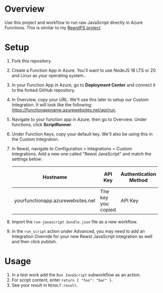 # Overview

Use this project and workflow to run raw JavaScript directly in Azure Functions. This is similar to my [RewstPS project](https://github.com/gocovi/RewstPS).

# Setup

1. Fork this repository.
1. Create a Function App in Azure. You'll want to use NodeJS 18 LTS or 20 and Linux as your operating system..
1. In your Function App in Azure, go to **Deployment Center** and connect it to the forked GitHub repository.
1. In Overview, copy your URL. We'll use this later to setup our Custom Integration. It will look like the following: https://functionappname.azurewebsites.net/api/run.
1. Navigate to your function app in Azure, then go to Overview. Under functions, click **ScriptRunner**.
1. Under Function Keys, copy your default key. We'll also be using this in the Custom Integration.
1. In Rewst, navigate to Configuration > Integrations > Custom Integrations. Add a new one called "Rewst JavaScript" and match the settings below:

    | Hostname                          	| API Key            	| Authentication Method 	| API Key Header Name 	|
    |-----------------------------------	|--------------------	|-----------------------	|---------------------	|
    | yourfunctionapp.azurewebsites.net 	| The key you copied 	| API Key               	| x-functions-key     	|

1. Import the `run-javascript.bundle.json` file as a new workflow.
1. In the `run_script` action under Advanced, you may need to add an Integration Override for your new Rewst JavaScript integration as well and then click publish.

# Usage

1. In a test work add the `Run JavaScript` subworkflow as an action.
1. For script content, enter `return { "foo": "bar" }`.
1. See your result in `RESULT.result`.
